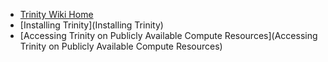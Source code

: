 * [Trinity Wiki Home](Home)
* [Installing Trinity](Installing Trinity)
* [Accessing Trinity on Publicly Available Compute Resources](Accessing Trinity on Publicly Available Compute Resources)